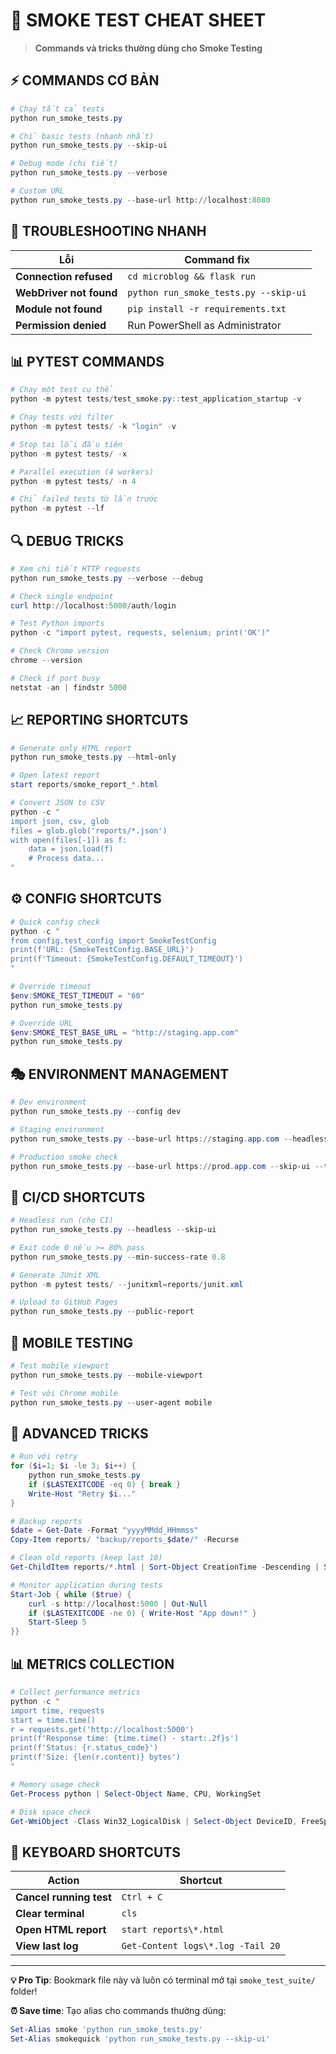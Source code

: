 # 🎯 SMOKE TEST CHEAT SHEET

> **Commands và tricks thường dùng cho Smoke Testing**

## ⚡ COMMANDS CƠ BẢN

```powershell
# Chạy tất cả tests
python run_smoke_tests.py

# Chỉ basic tests (nhanh nhất)
python run_smoke_tests.py --skip-ui

# Debug mode (chi tiết)
python run_smoke_tests.py --verbose

# Custom URL
python run_smoke_tests.py --base-url http://localhost:8080
```

## 🔧 TROUBLESHOOTING NHANH

| Lỗi | Command fix |
|-----|-------------|
| **Connection refused** | `cd microblog && flask run` |
| **WebDriver not found** | `python run_smoke_tests.py --skip-ui` |
| **Module not found** | `pip install -r requirements.txt` |
| **Permission denied** | Run PowerShell as Administrator |

## 📊 PYTEST COMMANDS

```powershell
# Chạy một test cụ thể
python -m pytest tests/test_smoke.py::test_application_startup -v

# Chạy tests với filter
python -m pytest tests/ -k "login" -v

# Stop tại lỗi đầu tiên
python -m pytest tests/ -x

# Parallel execution (4 workers)
python -m pytest tests/ -n 4

# Chỉ failed tests từ lần trước
python -m pytest --lf
```

## 🔍 DEBUG TRICKS

```powershell
# Xem chi tiết HTTP requests
python run_smoke_tests.py --verbose --debug

# Check single endpoint
curl http://localhost:5000/auth/login

# Test Python imports
python -c "import pytest, requests, selenium; print('OK')"

# Check Chrome version
chrome --version

# Check if port busy
netstat -an | findstr 5000
```

## 📈 REPORTING SHORTCUTS

```powershell
# Generate only HTML report
python run_smoke_tests.py --html-only

# Open latest report
start reports/smoke_report_*.html

# Convert JSON to CSV
python -c "
import json, csv, glob
files = glob.glob('reports/*.json')
with open(files[-1]) as f:
    data = json.load(f)
    # Process data...
"
```

## ⚙️ CONFIG SHORTCUTS

```powershell
# Quick config check
python -c "
from config.test_config import SmokeTestConfig
print(f'URL: {SmokeTestConfig.BASE_URL}')
print(f'Timeout: {SmokeTestConfig.DEFAULT_TIMEOUT}')
"

# Override timeout
$env:SMOKE_TEST_TIMEOUT = "60"
python run_smoke_tests.py

# Override URL
$env:SMOKE_TEST_BASE_URL = "http://staging.app.com"
python run_smoke_tests.py
```

## 🎭 ENVIRONMENT MANAGEMENT

```powershell
# Dev environment
python run_smoke_tests.py --config dev

# Staging environment
python run_smoke_tests.py --base-url https://staging.app.com --headless

# Production smoke check
python run_smoke_tests.py --base-url https://prod.app.com --skip-ui --timeout 120
```

## 🔄 CI/CD SHORTCUTS

```powershell
# Headless run (cho CI)
python run_smoke_tests.py --headless --skip-ui

# Exit code 0 nếu >= 80% pass
python run_smoke_tests.py --min-success-rate 0.8

# Generate JUnit XML
python -m pytest tests/ --junitxml=reports/junit.xml

# Upload to GitHub Pages
python run_smoke_tests.py --public-report
```

## 📱 MOBILE TESTING

```powershell
# Test mobile viewport
python run_smoke_tests.py --mobile-viewport

# Test với Chrome mobile
python run_smoke_tests.py --user-agent mobile
```

## 🔧 ADVANCED TRICKS

```powershell
# Run với retry
for ($i=1; $i -le 3; $i++) {
    python run_smoke_tests.py
    if ($LASTEXITCODE -eq 0) { break }
    Write-Host "Retry $i..."
}

# Backup reports
$date = Get-Date -Format "yyyyMMdd_HHmmss"
Copy-Item reports/ "backup/reports_$date/" -Recurse

# Clean old reports (keep last 10)
Get-ChildItem reports/*.html | Sort-Object CreationTime -Descending | Select-Object -Skip 10 | Remove-Item

# Monitor application during tests
Start-Job { while ($true) { 
    curl -s http://localhost:5000 | Out-Null
    if ($LASTEXITCODE -ne 0) { Write-Host "App down!" }
    Start-Sleep 5
}}
```

## 📊 METRICS COLLECTION

```powershell
# Collect performance metrics
python -c "
import time, requests
start = time.time()
r = requests.get('http://localhost:5000')
print(f'Response time: {time.time() - start:.2f}s')
print(f'Status: {r.status_code}')
print(f'Size: {len(r.content)} bytes')
"

# Memory usage check
Get-Process python | Select-Object Name, CPU, WorkingSet

# Disk space check
Get-WmiObject -Class Win32_LogicalDisk | Select-Object DeviceID, FreeSpace
```

## 🎯 KEYBOARD SHORTCUTS

| Action | Shortcut |
|--------|----------|
| **Cancel running test** | `Ctrl + C` |
| **Clear terminal** | `cls` |
| **Open HTML report** | `start reports\*.html` |
| **View last log** | `Get-Content logs\*.log -Tail 20` |

---

**💡 Pro Tip**: Bookmark file này và luôn có terminal mở tại `smoke_test_suite/` folder!

**⏰ Save time**: Tạo alias cho commands thường dùng:
```powershell
Set-Alias smoke 'python run_smoke_tests.py'
Set-Alias smokequick 'python run_smoke_tests.py --skip-ui'
```
